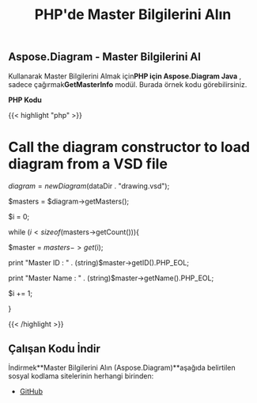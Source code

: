 ﻿---
title: PHP'de Master Bilgilerini Alın
type: docs
weight: 30
url: /tr/java/retrieve-the-masters-information-in-php/
---
## **Aspose.Diagram - Master Bilgilerini Al**
 Kullanarak Master Bilgilerini Almak için**PHP için Aspose.Diagram Java** , sadece çağırmak**GetMasterInfo** modül. Burada örnek kodu görebilirsiniz.

**PHP Kodu**

{{< highlight "php" >}}

 # Call the diagram constructor to load diagram from a VSD file

$diagram = new Diagram($dataDir . "drawing.vsd");

$masters = $diagram->getMasters();

$i = 0;

while ($i<sizeof($masters->getCount())){

$master = $masters->get($i);

print "Master ID : " . (string)$master->getID().PHP_EOL;

print "Master Name : " . (string)$master->getName().PHP_EOL;

$i += 1;

}

{{< /highlight >}}
## **Çalışan Kodu İndir**
 İndirmek**Master Bilgilerini Alın (Aspose.Diagram)**aşağıda belirtilen sosyal kodlama sitelerinin herhangi birinden:

- [GitHub](https://github.com/asposediagram/Aspose.Diagram-for-Java/blob/master/Plugins/Aspose_Diagram_Java_for_PHP/src/aspose/diagram/WorkingwithMasters/GetMasterInfo.php)
